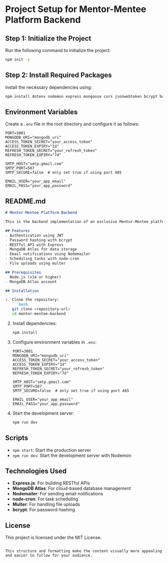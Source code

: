 # Project Setup for Mentor-Mentee Platform Backend

## Step 1: Initialize the Project
Run the following command to initialize the project:
```bash
npm init -y
```

## Step 2: Install Required Packages
Install the necessary dependencies using:
```bash
npm install dotenv nodemon express mongoose cors jsonwebtoken bcrypt bcryptjs body-parser multer node-cron nodemailer
```

## Environment Variables
Create a `.env` file in the root directory and configure it as follows:
```plaintext
PORT=3001
MONGODB_URI="mongodb_uri"
ACCESS_TOKEN_SECRET="your_access_token"
ACCESS_TOKEN_EXPIRY="1d"
REFRESH_TOKEN_SECRET="your_refresh_token"
REFRESH_TOKEN_EXPIRY="7d"

SMTP_HOST="smtp.gmail.com"
SMTP_PORT=587
SMTP_SECURE=false  # only set true if using port 465

EMAIL_USER="your_app_email"
EMAIL_PASS="your_app_password"
```

## README.md
```markdown
# Mentor-Mentee Platform Backend

This is the backend implementation of an exclusive Mentor-Mentee platform, built with Node.js and MongoDB Atlas.

## Features
- Authentication using JWT
- Password hashing with bcrypt
- RESTful API with Express
- MongoDB Atlas for data storage
- Email notifications using Nodemailer
- Scheduling tasks with node-cron
- File uploads using multer

## Prerequisites
- Node.js (v14 or higher)
- MongoDB Atlas account

## Installation

1. Clone the repository:
   ```bash
   git clone <repository-url>
   cd mentor-mentee-backend
   ```

2. Install dependencies:
   ```bash
   npm install
   ```

3. Configure environment variables in `.env`:
   ```plaintext
   PORT=3001
   MONGODB_URI="mongodb_uri"
   ACCESS_TOKEN_SECRET="your_access_token"
   ACCESS_TOKEN_EXPIRY="1d"
   REFRESH_TOKEN_SECRET="your_refresh_token"
   REFRESH_TOKEN_EXPIRY="7d"

   SMTP_HOST="smtp.gmail.com"
   SMTP_PORT=587
   SMTP_SECURE=false  # only set true if using port 465

   EMAIL_USER="your_app_email"
   EMAIL_PASS="your_app_password"
   ```

4. Start the development server:
   ```bash
   npm run dev
   ```

## Scripts
- `npm start`: Start the production server
- `npm run dev`: Start the development server with Nodemon

## Technologies Used
- **Express.js**: For building RESTful APIs
- **MongoDB Atlas**: For cloud-based database management
- **Nodemailer**: For sending email notifications
- **node-cron**: For task scheduling
- **Multer**: For handling file uploads
- **bcrypt**: For password hashing

## License
This project is licensed under the MIT License.
```

This structure and formatting make the content visually more appealing and easier to follow for your audience.
